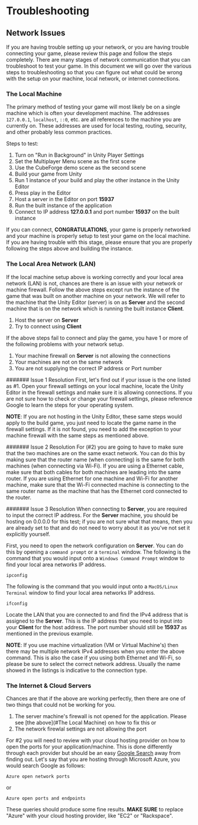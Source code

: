 # Troubleshooting

## Network Issues
If you are having trouble setting up your network, or you are having trouble connecting your game, please review this page and follow the steps completely. There are many stages of network communication that you can troubleshoot to test your game. In this document we will go over the various steps to troubleshooting so that you can figure out what could be wrong with the setup on your machine, local network, or internet connections.

### The Local Machine
The primary method of testing your game will most likely be on a single machine which is often your development machine. The addresses `127.0.0.1`, `localhost`, `::0`, etc. are all references to the machine you are currently on. These addresses are used for local testing, routing, security, and other probably less common practices.

Steps to test:
1. Turn on "Run in Background" in Unity Player Settings
2. Set the Multiplayer Menu scene as the first scene
3. Use the CubeForge demo scene as the second scene
4. Build your game from Unity
5. Run 1 instance of your build and play the other instance in the Unity Editor
6. Press play in the Editor
7. Host a server in the Editor on port **15937**
8. Run the built instance of the application
9. Connect to IP address **127.0.0.1** and port number **15937** on the built instance

If you can connect, **CONGRATULATIONS**, your game is properly networked and your machine is properly setup to test your game on the local machine. If you are having trouble with this stage, please ensure that you are properly following the steps above and building the instance.

### The Local Area Network (LAN)
If the local machine setup above is working correctly and your local area network (LAN) is not, chances are there is an issue with your network or machine firewall. Follow the above steps except run the instance of the game that was built on another machine on your network. We will refer to the machine that the Unity Editor (server) is on as **Server** and the second machine that is on the network which is running the built instance **Client**.

1. Host the server on **Server**
2. Try to connect using **Client**

If the above steps fail to connect and play the game, you have 1 or more of the following problems with your network setup.

1. Your machine firewall on **Server** is not allowing the connections
2. Your machines are not on the same network
3. You are not supplying the correct IP address or Port number

####### Issue 1 Resolution
First, let's find out if your issue is the one listed as #1. Open your firewall settings on your local machine, locate the Unity Editor in the firewall settings and make sure it is allowing connections. If you are not sure how to check or change your firewall settings, please reference Google to learn the steps for your operating system.

**NOTE**: If you are not hosting in the Unity Editor, these same steps would apply to the build game, you just need to locate the game name in the firewall settings. If it is not found, you need to add the exception to your machine firewall with the same steps as mentioned above.

####### Issue 2 Resolution
For (#2) you are going to have to make sure that the two machines are on the same exact network. You can do this by making sure that the router name (when connecting) is the same for both machines (when connecting via Wi-Fi). If you are using a Ethernet cable, make sure that both cables for both machines are leading into the same router. If you are using Ethernet for one machine and Wi-Fi for another machine, make sure that the Wi-Fi connected machine is connecting to the same router name as the machine that has the Ethernet cord connected to the router.

####### Issue 3 Resolution
When connecting to **Server**, you are required to input the correct IP address. For the **Server** machine, you should be hosting on 0.0.0.0 for this test; if you are not sure what that means, then you are already set to that and do not need to worry about it as you've not set it explicitly yourself.

First, you need to open the network configuration on **Server**. You can do this by opening a `command prompt` or a `terminal` window. The following is the command that you would input onto a `Windows Command Prompt` window to find your local area networks IP address.
```
ipconfig
```

The following is the command that you would input onto a `MacOS/Linux Terminal` window to find your local area networks IP address.
```
ifconfig
```

Locate the LAN that you are connected to and find the IPv4 address that is assigned to the **Server**. This is the IP address that you need to input into your **Client** for the host address. The port number should still be **15937** as mentioned in the previous example.

**NOTE**: If you use machine virtualization (VM or Virtual Machine's) then there may be multiple network IPv4 addresses when you enter the above command. This is also the case if you using both Ethernet and Wi-Fi, so please be sure to select the correct network address. Usually the name showed in the listings is indicative to the connection type.

### The Internet & Cloud Servers
Chances are that if the above are working perfectly, then there are one of two things that could not be working for you.

1) The server machine's firewall is not opened for the application. Please see [the above](#The Local Machine) on how to fix this
or
2) The network firewlal settings are not allowing the port

For #2 you will need to review with your cloud hosting provider on how to open the ports for your application/machine. This is done differently through each provider but should be an easy [Google Search](https://google.com/) away from finding out. Let's say that you are hosting through Microsoft Azure, you would search Google as follows:

```
Azure open network ports
```
or
```
Azure open ports and endpoints
```

These queries should produce some fine results. **MAKE SURE** to replace "Azure" with your cloud hosting provider, like "EC2" or "Rackspace".